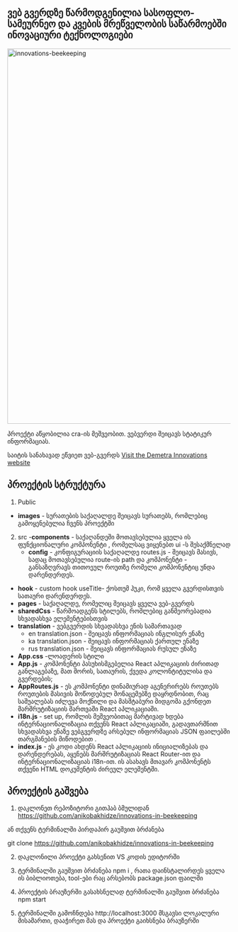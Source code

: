 ## ვებ გვერდზე წარმოდგენილია სასოფლო- სამეურნეო და კვების მრეწველობის საწარმოებში ინოვაციური ტექნოლოგიები


<img width="847" alt="innovations-beekeeping" src="https://github.com/anikobakhidze/TBC_x_USAID/assets/80447919/8123c1c4-7ae4-47a4-bd75-9c01f1168581">

პროექტი აწყობილია cra-ის მეშვეობით. ვებვერდი შეიცავს სტატიკურ ინფორმაციას. 

საიტის სანახავად ეწვიეთ ვებ-გვერდს [Visit the Demetra Innovations website](https://innovationsdemetra.netlify.app/)



## პროექტის სტრუქტურა

1. Public
 - **images** - სურათების საქაღალდე შეიცავს სურათებს, რომლებიც გამოყენებულია ჩვენს პროექტში
   
2. src
   -**components** - საქაღანდეში მოთავსებულია ყველა ის ფუნქციონალური კომპონენტი , რომელსაც ვიყენებთ ui -ს შესაქმნელად
   - **config** - კონფიგურაციის საქაღალდე 
       routes.js - შეიცავს მასივს, სადაც მოთავსებულია route-ის path და კომპონენტი - განსაზღვრავს  თითოეულ როუთზე რომელი კომპონენტიც უნდა დარენდერდეს. 
  - **hook** - custom hook
     useTitle- ქოსთუმ ჰუკი, რომ ყველა გვერდისთვის  სათაური დარენდერდეს.
  - **pages** - საქაღალდე, რომელიც შეიცავს ყველა ვებ-გვერდს      
  - **sharedCss** - წარმოადგენს სტილებს, რომლებიც განმეორებადია სხვადასხვა ელემენტებისთვის
  - **translation** - ვებგვერდის სხვადასხვა ენის სამართავად
    - en
       translation.json - შეიცავს ინფორმაციას ინგლისურ ენაზე
    - ka
       translation.json - შეიცავს ინფორმაციას ქართულ ენაზე
    - rus
       translation.json - შეიცავს ინფორმაციას რუსულ ენაზე
   - **App.css** -ლოადერის სტილი
   - **App.js** - კომპონენტი პასუხისმგებელია  React აპლიკაციის ძირითად განლაგებაზე, მათ შორის, სათაურის, ქვედა კოლონტიტულისა და გვერდების;
   - **AppRoutes.js** - ეს კომპონენტი დინამიურად აგენერირებს როუთებს როუთების მასივის მოწოდებულ მონაცემებზე დაყრდნობით, რაც საშუალებას იძლევა მოქნილი და მასშტაბური მიდგომა გქონდეთ მარშრუტიზაციის მართვაში  React აპლიკაციაში.
   - **i18n.js**   - set up, რომლის მეშვეობითაც მარტივად ხდება ინტერნაციონალიზაცია თქვენს React აპლიკაციაში, გადავთარმნით სხვადასხვა ენაზე ვებგვერდზე არსებულ ინფორმაციას  JSON ფაილებში თარგმანების მიწოდებით .
   - **index.js** -  ეს კოდი ახდენს  React აპლიკაციის ინიციალიზებას და დარენდერებას, აყენებს მარშრუტიზაციას React Router-ით და ინტერნაციონალიზაციას i18n-ით. ის ასახავს  მთავარ <App> კომპონენტს თქვენი HTML დოკუმენტის ძირეულ ელემენტში.
    
    

## პროექტის გაშვება

1. დაკლონეთ რეპოზიტორი გითჰაბ ბმულიდან
   https://github.com/anikobakhidze/innovations-in-beekeeping

ან თქვენს ტერმინალში პირდაპირ გაუშვით ბრძანება

git clone https://github.com/anikobakhidze/innovations-in-beekeeping

2. დაკლონილი პროექტი გახსენით VS კოდის ედიტორში

3. ტერმინალში გაუშვით ბრძანება npm i , რათა დაინსტალირდეს ყველა ის ბიბლიოთება, tool-ები რაც არსებობს package.json ფაილში

4. პროექტის ბრაუზერში გასახსნელად ტერმინალში გაუშვით ბრძანება npm start

5. ტერმინალში გამოჩნდება http://localhost:3000 მსგავსი ლოკალური მისამართი, დააჭირეთ მას და პროექტი გაიხსნება ბრაუზერში
